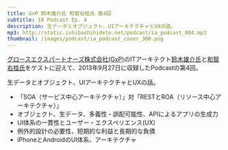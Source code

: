 ```yaml
---
title: GxP 鈴木雄介氏 和智右桂氏 第4回
subtitle: IA Podcast Ep. 4
description: 生データとオブジェクト、UIアーキテクチャとUXの話。
mp3: http://static.ishibashihideto.net/podcast/ia_podcast_004.mp3
thumbnail: /images/podcast/ia_podcast_cover_300.png
---
```


[グロースエクスパートナーズ株式会社(GxP)](http://www.gxp.co.jp/)のITアーキテクト[鈴木雄介氏](https://twitter.com/yusuke_arclamp)と[和智右桂氏](https://twitter.com/digitalsoul0124)をゲストに迎えて、2013年9月27日に収録したPodcastの第4回。

生データとオブジェクト、UIアーキテクチャとUXの話。

- 「SOA（サービス中心アーキテクチャ）」対「RESTとROA（リソース中心アーキテクチャ）」
- オブジェクト、生データ、多義性・誤配可能性、APIによるアプリの生成力
- UI体系の一貫性とユーザー・エクスペリエンス(UX)
- 例外的設計の必要性、短期的な利益と長期的な負債
- iPhoneとAndroidのUI体系、アーキテクチャ
